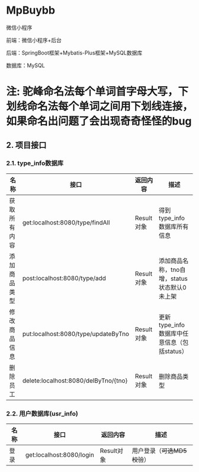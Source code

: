 # MpBuybb
微信小程序



前端：微信小程序+后台

后端：SpringBoot框架+Mybatis-Plus框架+MySQL数据库

数据库：MySQL

# 注: 驼峰命名法每个单词首字母大写，下划线命名法每个单词之间用下划线连接，如果命名出问题了会出现奇奇怪怪的bug

## 2. 项目接口

### 2.1. type_info数据库

| 名称           | 接口                                   | 返回内容     | 描述                            |
|--------------|--------------------------------------|----------|-------------------------------|
| 获取所有内容       | get:localhost:8080/type/findAll      | Result对象 | 得到type_info数据库所有信息            |
| 添加商品类型       | post:localhost:8080/type/add         | Result对象      | 添加商品名称，tno自增，status状态默认0未上架   |
| 修改商品信息       | put:localhost:8080/type/updateByTno  | Result对象      | 更新type_info数据库中任意信息（包括status） |
| 删除员工         | delete:localhost:8080/delByTno/{tno} | Result对象      | 删除商品类型                        |

[//]: # (| 更新员工         | put:localhost:8080/emp                       | Result对象      | 通过json数据更新员工                |)

[//]: # (| 普通分页查询       | get:localhost:8080/emp/1/2                   | Result对象      | 1代表页数，2代表每页的条数              |)

[//]: # (| 分页查询和多条件模糊查询 | get:localhost:8080/emp/1/2?name=0&position=员 | Result对象      | 获取名字中有0和职位中有0的所有的员工         |)

### 2.2. 用户数据库(usr_info)

| 名称   | 接口                                   | 返回内容     | 描述            |
|------|--------------------------------------|----------|---------------|
| 登录   | get:localhost:8080/login          | Result对象 | 用户登录（~~可选MD5校验~~） |




